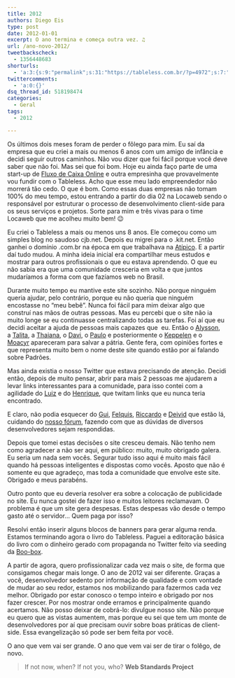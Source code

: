 ```yaml
---
title: 2012
authors: Diego Eis
type: post
date: 2012-01-01
excerpt: O ano termina e começa outra vez. ♫
url: /ano-novo-2012/
tweetbackscheck:
  - 1356448683
shorturls:
  - 'a:3:{s:9:"permalink";s:31:"https://tableless.com.br/?p=4972";s:7:"tinyurl";s:26:"https://tinyurl.com/bqj564y";s:4:"isgd";s:19:"https://is.gd/lnqnJX";}'
twittercomments:
  - 'a:0:{}'
dsq_thread_id: 518198474
categories:
  - Geral
tags:
  - 2012

---
```

Os últimos dois meses foram de perder o fôlego para mim. Eu saí da empresa que eu criei a mais ou menos 6 anos com um amigo de infância e decidi seguir outros caminhos. Não vou dizer que foi fácil porque você deve saber que não foi. Mas sei que foi bom. Hoje eu ainda faço parte de uma start-up de [Fluxo de Caixa Online][1] e outra empresinha que provavelmente vou fundir com o Tableless. Acho que esse meu lado empreendedor não morrerá tão cedo. O que é bom. Como essas duas empresas não tomam 100% do meu tempo, estou entrando a partir do dia 02 na Locaweb sendo o responsável por estruturar o processo de desenvolvimento client-side para os seus serviços e projetos. Sorte para mim e três vivas para o time Locaweb que me acolheu muito bem! 😉

Eu criei o Tableless a mais ou menos uns 8 anos. Ele começou como um simples blog no saudoso cjb.net. Depois eu migrei para o .kit.net. Então ganhei o domínio .com.br na época em que trabalhava na [Atípico][2]. E a partir daí tudo mudou. A minha ideia inicial era compartilhar meus estudos e mostrar para outros profissionais o que eu estava aprendendo. O que eu não sabia era que uma comunidade cresceria em volta e que juntos mudaríamos a forma com que fazíamos web no Brasil.

Durante muito tempo eu mantive este site sozinho. Não porque ninguém queria ajudar, pelo contrário, porque eu não queria que ninguém encostasse no &#8220;meu bebê&#8221;. Nunca foi fácil para mim deixar algo que construí nas mãos de outras pessoas. Mas eu percebi que o site não ia muito longe se eu continuasse centralizando todas as tarefas. Foi aí que eu decidi aceitar a ajuda de pessoas mais capazes que  eu. Então o [Alysson][3], a [Talita][4], a [Thaiana][5], o [Davi][6], o [Paulo][7] e posteriormente o [Keppelen][8] e o [Moacyr][9] apareceram para salvar a pátria. Gente fera, com opiniões fortes e que representa muito bem o nome deste site quando estão por aí falando sobre Padrões.
  
Mas ainda existia o nosso Twitter que estava precisando de atenção. Decidi então, depois de muito pensar, abrir para mais 2 pessoas me ajudarem a levar links interessantes para a comunidade, para isso contei com a agilidade do [Luiz][10] e do [Henrique][11], que twitam links que eu nunca teria encontrado.
  
E claro, não podia esquecer do [Gui][12], [Felquis][13], [Riccardo][14] e [Deivid][15] que estão lá, cuidando do [nosso fórum][16], fazendo com que as dúvidas de diversos desenvolvedores sejam respondidas.

Depois que tomei estas decisões o site cresceu demais. Não tenho nem como agradecer a não ser aqui, em público: muito, muito obrigado galera. Eu seria um nada sem vocês. Segurar tudo isso aqui é muito mais fácil quando há pessoas inteligentes e dispostas como vocês. Aposto que não é somente eu que agradeço, mas toda a comunidade que envolve este site. Obrigado e meus parabéns.

Outro ponto que eu deveria resolver era sobre a colocação de publicidade no site. Eu nunca gostei de fazer isso e muitos leitores reclamavam. O problema é que um site gera despesas. Estas despesas vão desde o tempo gasto até o servidor&#8230; Quem paga por isso?
  
Resolvi então inserir alguns blocos de banners para gerar alguma renda. Estamos terminando agora o livro do Tableless. Paguei a editoração básica do livro com o dinheiro gerado com propaganda no Twitter feito via seeding da [Boo-box][17].

A partir de agora, quero profissionalizar cada vez mais o site, de forma que consigamos chegar mais longe. O ano de 2012 vai ser diferente. Graças a você, desenvolvedor sedento por informação de qualidade e com vontade de mudar ao seu redor, estamos nos mobilizando para fazermos cada vez melhor. Obrigado por estar conosco o tempo inteiro e obrigado por nos fazer crescer. Por nos mostrar onde erramos e principalmente quando acertamos. Não posso deixar de cobrá-lo: divulgue nosso site. Não porque eu quero que as vistas aumentem, mas porque eu sei que tem um monte de desenvolvedores por aí que precisam ouvir sobre boas práticas de client-side. Essa evangelização só pode ser bem feita por você.

O ano que vem vai ser grande. O ano que vem vai ser de tirar o folêgo, de novo.

<blockquote cite="https://www.webstandards.org/about/history/">
  <p>
    If not now, when? If not you, who? <strong>Web Standards Project</strong>
  </p>
</blockquote>

 [1]: https://fluxodecaixa.com.br
 [2]: https://atipico.com.br/
 [3]: https://twitter.com/#!/alyssonfranklin "Alysson Franklin"
 [4]: https://twitter.com/#!/talitapagani "Talita Pagani"
 [5]: https://twitter.com/#!/thaipoplade "Thaiana Poplade"
 [6]: https://twitter.com/#!/davitferreira "Davi Ferreira"
 [7]: https://twitter.com/#!/paulorodriguesw "Rodrigues"
 [8]: https://twitter.com/#!/keppelen "Giovanni Keppelen"
 [9]: https://twitter.com/#!/mminero "Moacyr Minéro"
 [10]: https://twitter.com/#!/CampedelliLuiz "Luiz Campedelli"
 [11]: https://twitter.com/#!/h_bneto "Henrique Bustamante"
 [12]: https://twitter.com/#!/guipremonsa
 [13]: https://twitter.com/#!/felquis
 [14]: https://twitter.com/#!/riccardobenetti
 [15]: https://twitter.com/#!/deividmarques
 [16]: https://tableless.com.br/forum/ "Fórum do Tableless"
 [17]: https://boo-box.com/?utm_source=PostTableless&utm_medium=link&utm_campaign=linkTablelessComBr "Boo-box"